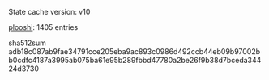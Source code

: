 State cache version: v10

[plooshi](https://github.com/plooshi): 1405 entries

sha512sum adb18c087ab9fae34791cce205eba9ac893c0986d492ccb44eb09b97002bb0cdfc4187a3995ab075ba61e95b289fbbd47780a2be26f9b38d7bceda34424d3730
